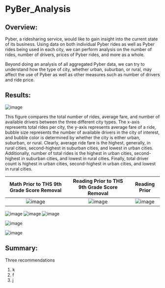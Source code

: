 # PyBer_Analysis

## Overview:
Pyber, a ridesharing service, would like to gain insight into the current state of its business. Using data on both individual Pyber rides as well as Pyber rides being used in each city, we can perform analysis on the number of rides, number of drivers, prices of Pyber rides, and more as a whole. 

Beyond doing an analysis of all aggregated Pyber data, we can try to understand how the type of city, whether urban, suburban, or rural, may affect the use of Pyber as well as other measures such as number of drivers and ride price.

## Results: 

![image](https://user-images.githubusercontent.com/108832056/185262305-d154bdf4-5549-4db3-8fee-747d7f8148ac.png)

This figure compares the total number of rides, average fare, and number of available drivers between the three different city types. The x-axis represents total rides per city, the y-axis represents average fare of a ride, bubble size represents the number of available drivers in the city of interest, and bubble color is determined by whether the city is either urban, suburban, or rural. 
Clearly, average ride fare is the highest, generally, in rural cities, second-highest in suburban cities, and lowest in urban cities. Additionally, number of total rides is the highest in urban cities, second-highest in suburban cities, and lowest in rural cities. Finally, total driver count is highest in urban cities, second-highest in urban cities, and lowest in rural cities.

Math Prior to THS 9th Grade Score Removal           |  Reading Prior to THS 9th Grade Score Removal          | Reading Prior
:-------------------------:|:-------------------------:|:--------------------------:|
![image](https://user-images.githubusercontent.com/108832056/185262377-cc98b51b-49bb-4963-bca9-0ba4a417c351.png)|  ![image](https://user-images.githubusercontent.com/108832056/185262405-2b3f1c82-ef7f-4e2a-bf66-dbdd8544d397.png) |![image](https://user-images.githubusercontent.com/108832056/185262428-30b5565f-4542-4e9f-8d4b-6a685a53c566.png)

![image](https://user-images.githubusercontent.com/108832056/185262377-cc98b51b-49bb-4963-bca9-0ba4a417c351.png)
![image](https://user-images.githubusercontent.com/108832056/185262405-2b3f1c82-ef7f-4e2a-bf66-dbdd8544d397.png)
![image](https://user-images.githubusercontent.com/108832056/185262428-30b5565f-4542-4e9f-8d4b-6a685a53c566.png)


![image](https://user-images.githubusercontent.com/108832056/185385927-254ad8d3-2072-48cf-b10d-f4fcf7d40da9.png)


![image](https://user-images.githubusercontent.com/108832056/185262443-9a195c84-eabf-4dc6-b7b5-66d890b3601c.png)


## Summary: 
Three recommendations
1. k
2. f
3. j 
